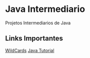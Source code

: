 # Java Intermediario
Projetos Intermediarios de Java
## Links Importantes

[WildCards](https://docs.oracle.com/javase/tutorial/extra/generics/wildcards.html)
[Java Tutorial](https://docs.oracle.com/javase/tutorial/java/generics/why.html)
